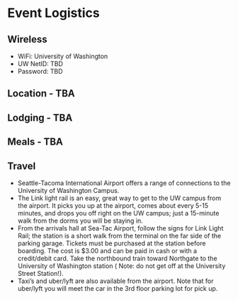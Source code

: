 # Event Logistics

## Wireless

* WiFi: University of Washington
* UW NetID: TBD
* Password: TBD

## Location - TBA

## Lodging - TBA

## Meals - TBA 

## Travel

* Seattle-Tacoma International Airport offers a range of connections to the
  University of Washington Campus.
* The Link light rail is an easy, great way to get to the UW campus from the
  airport. It picks you up at the airport, comes about every 5-15 minutes, and
  drops you off right on the UW campus; just a 15-minute walk from the dorms you
  will be staying in.
* From the arrivals hall at Sea-Tac Airport, follow the signs for Link Light
  Rail; the station is a short walk from the terminal on the far side of the
  parking garage. Tickets must be purchased at the station before boarding. The
  cost is $3.00 and can be paid in cash or with a credit/debit card. Take the
  northbound train toward Northgate to the University of Washington station (
  Note: do not get off at the University Street Station!).
* Taxi’s and uber/lyft are also available from the airport. Note that for
  uber/lyft you will meet the car in the 3rd floor parking lot for pick up.
